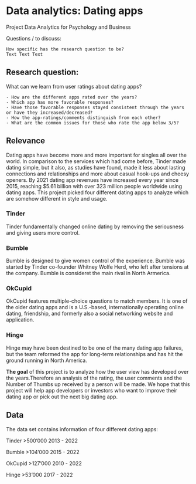 # Data analytics: Dating apps

Project Data Analytics for Psychology and Business

Questions / to discuss:

    How specific has the research question to be?
    Text Text Text

## Research question:

What can we learn from user ratings about dating apps?

    - How are the different apps rated over the years?
    - Which app has more favorable responses?
    - Have those favorable responses stayed consistent through the years or have they increased/decreased?
    - How the app-ratings/comments distinguish from each other?
    - What are the common issues for those who rate the app below 3/5?

## Relevance

Dating apps have become more and more important for singles all over the world. In comparison to the services which had come before, Tinder made dating simple, but it also, as studies have found, made it less about lasting connections and relationships and more about casual hook-ups and cheesy openers.
By 2021 dating app revenues have increased every year since 2015, reaching $5.61 billion with over 323 million people worldwide using dating apps. This project picked four different dating apps to analyze which are somehow different in style and usage.
### Tinder
Tinder fundamentally changed online dating by removing the seriousness and giving users more control.


### Bumble
Bumble is designed to give women control of the experience. Bumble was started by Tinder co-founder Whitney Wolfe Herd, who left after tensions at the company. Bumble is consideret the main rival in North Armerica.


### OkCupid
OkCupid features multiple-choice questions to match members. It is one of the older dating apps and is a U.S.-based, internationally operating online dating, friendship, and formerly also a social networking website and application.


### Hinge
Hinge may have been destined to be one of the many dating app failures, but the team reformed the app for long-term relationships and has hit the ground running in North America.


**The goal** of this project is to analyze how the user view has developed over the years.Therefore an analysis of the rating, the user comments and the Number of Thumbs up received by a person will be made. We hope that this project will help app developers or investors who want to improve their dating app or pick out the next big dating app.

## Data

The data set contains information of four different dating apps:

Tinder 	>500’000 	 2013 - 2022

Bumble 	>104’000 	 2015 - 2022

OkCupid >127’000   2010 - 2022

Hinge 	>53’000 	 2017 - 2022
